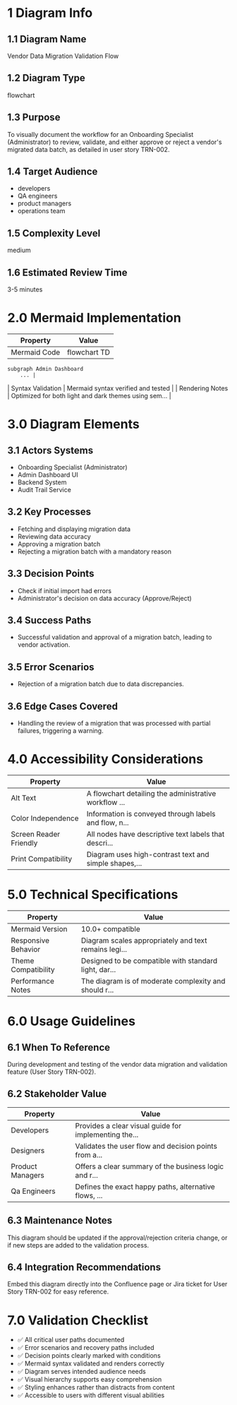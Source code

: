 # 1 Diagram Info

## 1.1 Diagram Name

Vendor Data Migration Validation Flow

## 1.2 Diagram Type

flowchart

## 1.3 Purpose

To visually document the workflow for an Onboarding Specialist (Administrator) to review, validate, and either approve or reject a vendor's migrated data batch, as detailed in user story TRN-002.

## 1.4 Target Audience

- developers
- QA engineers
- product managers
- operations team

## 1.5 Complexity Level

medium

## 1.6 Estimated Review Time

3-5 minutes

# 2.0 Mermaid Implementation

| Property | Value |
|----------|-------|
| Mermaid Code | flowchart TD
    subgraph Admin Dashboard
        ... |
| Syntax Validation | Mermaid syntax verified and tested |
| Rendering Notes | Optimized for both light and dark themes using sem... |

# 3.0 Diagram Elements

## 3.1 Actors Systems

- Onboarding Specialist (Administrator)
- Admin Dashboard UI
- Backend System
- Audit Trail Service

## 3.2 Key Processes

- Fetching and displaying migration data
- Reviewing data accuracy
- Approving a migration batch
- Rejecting a migration batch with a mandatory reason

## 3.3 Decision Points

- Check if initial import had errors
- Administrator's decision on data accuracy (Approve/Reject)

## 3.4 Success Paths

- Successful validation and approval of a migration batch, leading to vendor activation.

## 3.5 Error Scenarios

- Rejection of a migration batch due to data discrepancies.

## 3.6 Edge Cases Covered

- Handling the review of a migration that was processed with partial failures, triggering a warning.

# 4.0 Accessibility Considerations

| Property | Value |
|----------|-------|
| Alt Text | A flowchart detailing the administrative workflow ... |
| Color Independence | Information is conveyed through labels and flow, n... |
| Screen Reader Friendly | All nodes have descriptive text labels that descri... |
| Print Compatibility | Diagram uses high-contrast text and simple shapes,... |

# 5.0 Technical Specifications

| Property | Value |
|----------|-------|
| Mermaid Version | 10.0+ compatible |
| Responsive Behavior | Diagram scales appropriately and text remains legi... |
| Theme Compatibility | Designed to be compatible with standard light, dar... |
| Performance Notes | The diagram is of moderate complexity and should r... |

# 6.0 Usage Guidelines

## 6.1 When To Reference

During development and testing of the vendor data migration and validation feature (User Story TRN-002).

## 6.2 Stakeholder Value

| Property | Value |
|----------|-------|
| Developers | Provides a clear visual guide for implementing the... |
| Designers | Validates the user flow and decision points from a... |
| Product Managers | Offers a clear summary of the business logic and r... |
| Qa Engineers | Defines the exact happy paths, alternative flows, ... |

## 6.3 Maintenance Notes

This diagram should be updated if the approval/rejection criteria change, or if new steps are added to the validation process.

## 6.4 Integration Recommendations

Embed this diagram directly into the Confluence page or Jira ticket for User Story TRN-002 for easy reference.

# 7.0 Validation Checklist

- ✅ All critical user paths documented
- ✅ Error scenarios and recovery paths included
- ✅ Decision points clearly marked with conditions
- ✅ Mermaid syntax validated and renders correctly
- ✅ Diagram serves intended audience needs
- ✅ Visual hierarchy supports easy comprehension
- ✅ Styling enhances rather than distracts from content
- ✅ Accessible to users with different visual abilities

